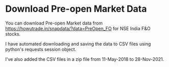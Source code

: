 # Download Pre-open Market Data

You can download Pre-open Market data from https://howutrade.in/snapdata/?data=PreOpen_FO for NSE India F&O stocks. 

I have automated downloading and saving the data to CSV files using python's requests session object.

I've also added the CSV files in a zip file from 11-May-2018 to 28-Nov-2021.
